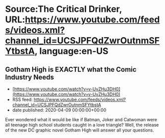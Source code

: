 # Source:The Critical Drinker, URL:https://www.youtube.com/feeds/videos.xml?channel_id=UCSJPFQdZwrOutnmSFYtbstA, language:en-US

## Gotham High is EXACTLY what the Comic Industry Needs
 - [https://www.youtube.com/watch?v=v-UvZHu3DH0](https://www.youtube.com/watch?v=v-UvZHu3DH0)
 - RSS feed: https://www.youtube.com/feeds/videos.xml?channel_id=UCSJPFQdZwrOutnmSFYtbstA
 - date published: 2020-04-09 00:00:00+00:00

Ever wondered what it would be like if Batman, Joker and Catwoman were all teenage high school students caught in a love triangle? Well, the release of the new DC graphic novel Gotham High will answer all your questions.

